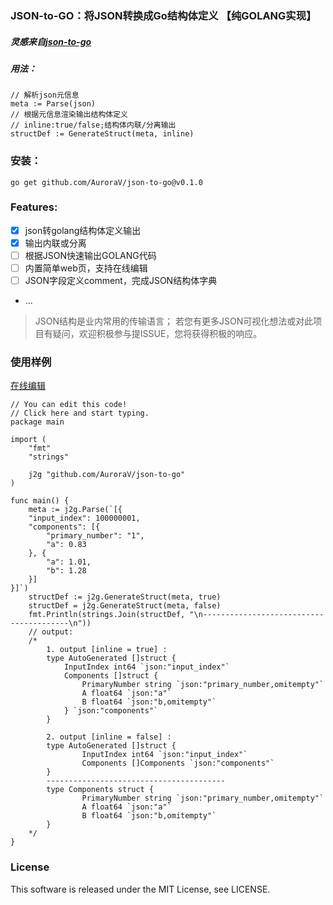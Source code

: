 ### JSON-to-GO：将JSON转换成Go结构体定义 【纯GOLANG实现】
##### 灵感来自[json-to-go](https://github.com/mholt/json-to-go)

##### 用法：
```golang
// 解析json元信息
meta := Parse(json)
// 根据元信息渲染输出结构体定义
// inline:true/false;结构体内联/分离输出
structDef := GenerateStruct(meta, inline)
```

### 安装：
```shell
go get github.com/AuroraV/json-to-go@v0.1.0
```

### Features:
- [x] json转golang结构体定义输出
- [x] 输出内联或分离
- [ ] 根据JSON快速输出GOLANG代码
- [ ] 内置简单web页，支持在线编辑
- [ ] JSON字段定义comment，完成JSON结构体字典
- ...
> JSON结构是业内常用的传输语言； 若您有更多JSON可视化想法或对此项目有疑问，欢迎积极参与提ISSUE，您将获得积极的响应。

### 使用样例
[在线编辑](https://go.dev/play/p/C67JZortfSI)
```golang
// You can edit this code!
// Click here and start typing.
package main

import (
	"fmt"
	"strings"

	j2g "github.com/AuroraV/json-to-go"
)

func main() {
	meta := j2g.Parse(`[{
	"input_index": 100000001,
	"components": [{
		"primary_number": "1",
		"a": 0.83
	}, {
		"a": 1.01,
		"b": 1.28
	}]
}]`)
	structDef := j2g.GenerateStruct(meta, true)
	structDef = j2g.GenerateStruct(meta, false)
	fmt.Println(strings.Join(structDef, "\n----------------------------------------\n"))
	// output:
	/*
		1. output [inline = true] :
		type AutoGenerated []struct {
			InputIndex int64 `json:"input_index"`
			Components []struct {
				PrimaryNumber string `json:"primary_number,omitempty"`
				A float64 `json:"a"`
				B float64 `json:"b,omitempty"`
			} `json:"components"`
		}

		2. output [inline = false] :
		type AutoGenerated []struct {
				InputIndex int64 `json:"input_index"`
				Components []Components `json:"components"`
		}
		----------------------------------------
		type Components struct {
				PrimaryNumber string `json:"primary_number,omitempty"`
				A float64 `json:"a"`
				B float64 `json:"b,omitempty"`
		}
	*/
}
```

### License
This software is released under the MIT License, see LICENSE.
